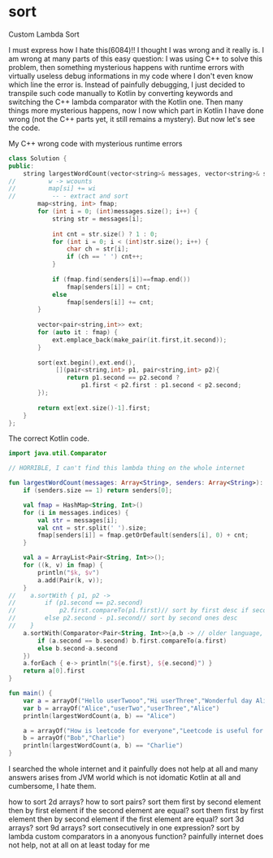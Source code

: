 # sort
Custom Lambda Sort<br>

I must express how I hate this(6084)!! I thought I was wrong and it really is.
I am wrong at many parts of this easy question: I was using C++ to solve this problem, then something mysterious happens with runtime errors with virtually useless debug informations in my code where I don't even know which line the error is. Instead of painfully debugging, I just decided to transpile such code manually to Kotlin by converting keywords and switching the C++ lambda comparator with the Kotlin one. Then many things more mysterious happens, now I now which part in Kotlin I have done wrong (not the C++ parts yet, it still remains a mystery). But now let's see the code.<br>

My C++ wrong code with mysterious runtime errors
``` C++
class Solution {
public:
    string largestWordCount(vector<string>& messages, vector<string>& senders) {
//         w -> wcounts
//         map[si] += wi
//          -- - extract and sort
        map<string, int> fmap;
        for (int i = 0; (int)messages.size(); i++) {
            string str = messages[i];
            
            int cnt = str.size() ? 1 : 0;
            for (int i = 0; i < (int)str.size(); i++) {
                char ch = str[i];
                if (ch == ' ') cnt++;
            }
            
            if (fmap.find(senders[i])==fmap.end())
                fmap[senders[i]] = cnt;
            else
                fmap[senders[i]] += cnt;
        }
        
        vector<pair<string,int>> ext;
        for (auto it : fmap) {
            ext.emplace_back(make_pair(it.first,it.second));
        }
        
        sort(ext.begin(),ext.end(),
             [](pair<string,int> p1, pair<string,int> p2){
                return p1.second == p2.second ?
                    p1.first < p2.first : p1.second < p2.second;
        });
        
        return ext[ext.size()-1].first; 
    }
};
```
The correct Kotlin code.
``` Kotlin
import java.util.Comparator

// HORRIBLE, I can't find this lambda thing on the whole internet

fun largestWordCount(messages: Array<String>, senders: Array<String>): String {
    if (senders.size == 1) return senders[0];

    val fmap = HashMap<String, Int>()
    for (i in messages.indices) {
        val str = messages[i];
        val cnt = str.split(' ').size;
        fmap[senders[i]] = fmap.getOrDefault(senders[i], 0) + cnt;
    }

    val a = ArrayList<Pair<String, Int>>();
    for ((k, v) in fmap) {
        println("$k, $v")
        a.add(Pair(k, v));
    }
//    a.sortWith { p1, p2 ->
//        if (p1.second == p2.second)
//            p2.first.compareTo(p1.first)// sort by first desc if second ones are equal
//        else p2.second - p1.second// sort by second ones desc
//    }
    a.sortWith(Comparator<Pair<String, Int>>{a,b -> // older language, leetcode doesn't support new language features lol
        if (a.second == b.second) b.first.compareTo(a.first)
        else b.second-a.second
    })
    a.forEach { e-> println("${e.first}, ${e.second}") }
    return a[0].first
}

fun main() {
    var a = arrayOf("Hello userTwooo","Hi userThree","Wonderful day Alice","Nice day userThree")
    var b = arrayOf("Alice","userTwo","userThree","Alice")
    println(largestWordCount(a, b) == "Alice")

    a = arrayOf("How is leetcode for everyone","Leetcode is useful for practice")
    b = arrayOf("Bob","Charlie")
    println(largestWordCount(a, b) == "Charlie")
}
```
I searched the whole internet and it painfully does not help at all and many answers arises from JVM world which is not idomatic Kotlin at all and cumbersome, I hate them.<br>

how to sort 2d arrays? 
how to sort pairs? 
sort them first by second element then by first element if the second element are equal? 
sort them first by first element then by second element if the first element are equal? 
sort 3d arrays? sort 9d arrays? sort consecutively in one expression? sort by lambda custom comparators in a anonyous function? 
painfully internet does not help, not at all on at least today for me
